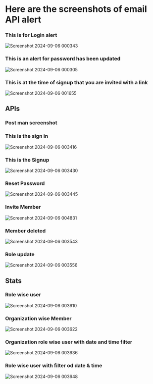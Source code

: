 <h1>Here are the screenshots of email API alert</h1>

<h3>This is for Login alert</h3>

![Screenshot 2024-09-06 000343](https://github.com/user-attachments/assets/32772c38-7851-429e-a8b7-6afad83d7b4c)


<h3>This is an alert for password has been updated</h3>

![Screenshot 2024-09-06 000305](https://github.com/user-attachments/assets/d6c6321a-b619-4c6d-863b-b3cf34e30390)


<h3>This is at the time of signup that you are invited with a link</h3>

![Screenshot 2024-09-06 001655](https://github.com/user-attachments/assets/5e4a1b41-d63b-4f27-9619-d0131753a682)




<h2>APIs</h2>

<h3>Post man screenshot</h3>
<h3>This is the sign in</h3>

![Screenshot 2024-09-06 003416](https://github.com/user-attachments/assets/5a9d1032-c64d-4ee8-a222-7a9d2f9ea1f8)

<h3>This is the Signup</h3>

![Screenshot 2024-09-06 003430](https://github.com/user-attachments/assets/a7780c18-c80f-4d46-bc04-c8150892d52b)

<h3>Reset Password</h3>

![Screenshot 2024-09-06 003445](https://github.com/user-attachments/assets/c5121fd2-4fdb-4905-a8eb-96a5788ff512)


<h3>Invite Member</h3>

![Screenshot 2024-09-06 004831](https://github.com/user-attachments/assets/ff0a8400-d89b-4a86-8f56-2567e8428cc4)

<h3>Member deleted</h3>

![Screenshot 2024-09-06 003543](https://github.com/user-attachments/assets/c7fabf62-5382-44da-a182-541e286a862f)

<h3>Role update</h3>

![Screenshot 2024-09-06 003556](https://github.com/user-attachments/assets/2bb34d1d-cffb-451a-8515-89bb4e01db13)



<h2>Stats</h2>
<h3>Role wise user</h3>

![Screenshot 2024-09-06 003610](https://github.com/user-attachments/assets/d0e4e884-8d0d-4b5b-af67-dd463899002c)

<h3>Organization wise Member</h3>

![Screenshot 2024-09-06 003622](https://github.com/user-attachments/assets/6855b4a4-47ab-4b0b-bb50-6745fad602e5)

<h3>Organization role wise user with date and time filter</h3>

![Screenshot 2024-09-06 003636](https://github.com/user-attachments/assets/e3bb368d-f259-4704-af09-6aac79a12b46)

<h3>Role wise user with filter od date & time</h3>

![Screenshot 2024-09-06 003648](https://github.com/user-attachments/assets/84e8ad7b-c003-4b8f-9577-13f59bf21228)
